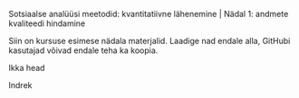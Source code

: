 Sotsiaalse analüüsi meetodid: kvantitatiivne lähenemine | Nädal 1: andmete kvaliteedi hindamine

Siin on kursuse esimese nädala materjalid. Laadige nad endale alla, GitHubi kasutajad võivad endale teha ka koopia.

Ikka head

Indrek
